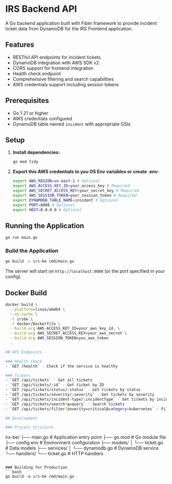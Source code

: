 # IRS Backend API

A Go backend application built with Fiber framework to provide incident ticket data from DynamoDB for the IRS Frontend application.

## Features

- RESTful API endpoints for incident tickets
- DynamoDB integration with AWS SDK v2
- CORS support for frontend integration
- Health check endpoint
- Comprehensive filtering and search capabilities
- AWS credentials support including session tokens

## Prerequisites

- Go 1.21 or higher
- AWS credentials configured
- DynamoDB table named `insident` with appropriate GSIs

## Setup

1. **Install dependencies:**
   ```bash
   go mod tidy
   ```

2. **Export this AWS credentials to you OS Env variables or create .env:**
   ```bash
   export AWS_REGION=us-east-1 # Optional
   export AWS_ACCESS_KEY_ID=your_access_key # Required
   export AWS_SECRET_ACCESS_KEY=your_secret_key # Required
   export AWS_SESSION_TOKEN=your_session_token # Required
   export DYNAMODB_TABLE_NAME=insident # Optional
   export PORT=8080 # Optional
   export HOST=0.0.0.0 # Optional
   ```

## Running the Application

```bash
go run main.go
```

### Build the Application
```bash
go build -o irs-be cmd/main.go
```

The server will start on `http://localhost:8080` (or the port specified in your config).

## Docker Build
```bash
docker build \
  --platform=linux/amd64 \
  --no-cache \
  -t irsbe \
  -f docker/Dockerfile \
  --build-arg AWS_ACCESS_KEY_ID=your_aws_key_id. \
  --build-arg AWS_SECRET_ACCESS_KEY=your_aws_secret \
  --build-arg AWS_SESSION_TOKEN=you_aws_token
  .

## API Endpoints

### Health Check
- `GET /health` - Check if the service is healthy

### Tickets
- `GET /api/tickets` - Get all tickets
- `GET /api/tickets/:id` - Get ticket by ID
- `GET /api/tickets/status/:status` - Get tickets by status
- `GET /api/tickets/severity/:severity` - Get tickets by severity
- `GET /api/tickets/incident-type/:incidentType` - Get tickets by incident type
- `GET /api/tickets/search?q=query` - Search tickets
- `GET /api/tickets/filter?severity=critical&category=kubernetes` - Filter tickets

## Development

### Project Structure
```
irs-be/
├── main.go              # Application entry point
├── go.mod               # Go module file
├── config.env           # Environment configuration
├── models/
│   └── ticket.go        # Data models
├── services/
│   └── dynamodb.go      # DynamoDB service
└── handlers/
    └── ticket.go        # HTTP handlers
```

### Building for Production
```bash
go build -o irs-be cmd/main.go
```
